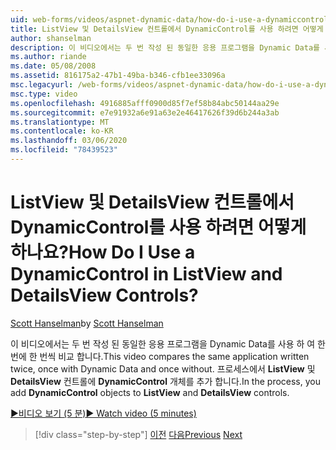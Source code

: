 ```yaml
---
uid: web-forms/videos/aspnet-dynamic-data/how-do-i-use-a-dynamiccontrol-in-listview-and-detailsview-controls
title: ListView 및 DetailsView 컨트롤에서 DynamicControl를 사용 하려면 어떻게 하나요? | Microsoft Docs
author: shanselman
description: 이 비디오에서는 두 번 작성 된 동일한 응용 프로그램을 Dynamic Data를 사용 하 여 한 번에 한 번씩 비교 합니다. 프로세스에서 ListView a ...에 DynamicControl 개체를 추가 합니다.
ms.author: riande
ms.date: 05/08/2008
ms.assetid: 816175a2-47b1-49ba-b346-cfb1ee33096a
msc.legacyurl: /web-forms/videos/aspnet-dynamic-data/how-do-i-use-a-dynamiccontrol-in-listview-and-detailsview-controls
msc.type: video
ms.openlocfilehash: 4916885afff0900d85f7ef58b84abc50144aa29e
ms.sourcegitcommit: e7e91932a6e91a63e2e46417626f39d6b244a3ab
ms.translationtype: MT
ms.contentlocale: ko-KR
ms.lasthandoff: 03/06/2020
ms.locfileid: "78439523"
---
```

# <a name="how-do-i-use-a-dynamiccontrol-in-listview-and-detailsview-controls"></a><span data-ttu-id="f7da5-105">ListView 및 DetailsView 컨트롤에서 DynamicControl를 사용 하려면 어떻게 하나요?</span><span class="sxs-lookup"><span data-stu-id="f7da5-105">How Do I Use a DynamicControl in ListView and DetailsView Controls?</span></span>

<span data-ttu-id="f7da5-106">[Scott Hanselman](https://github.com/shanselman)</span><span class="sxs-lookup"><span data-stu-id="f7da5-106">by [Scott Hanselman](https://github.com/shanselman)</span></span>

<span data-ttu-id="f7da5-107">이 비디오에서는 두 번 작성 된 동일한 응용 프로그램을 Dynamic Data를 사용 하 여 한 번에 한 번씩 비교 합니다.</span><span class="sxs-lookup"><span data-stu-id="f7da5-107">This video compares the same application written twice, once with Dynamic Data and once without.</span></span> <span data-ttu-id="f7da5-108">프로세스에서 **ListView** 및 **DetailsView** 컨트롤에 **DynamicControl** 개체를 추가 합니다.</span><span class="sxs-lookup"><span data-stu-id="f7da5-108">In the process, you add **DynamicControl** objects to **ListView** and **DetailsView** controls.</span></span>

[<span data-ttu-id="f7da5-109">&#9654;비디오 보기 (5 분)</span><span class="sxs-lookup"><span data-stu-id="f7da5-109">&#9654; Watch video (5 minutes)</span></span>](https://channel9.msdn.com/Blogs/ASP-NET-Site-Videos/how-do-i-use-a-dynamiccontrol-in-listview-and-detailsview-controls)

> [!div class="step-by-step"]
> <span data-ttu-id="f7da5-110">[이전](how-do-i-display-unknown-datatypes.md)
> [다음](getting-started-with-dynamic-data.md)</span><span class="sxs-lookup"><span data-stu-id="f7da5-110">[Previous](how-do-i-display-unknown-datatypes.md)
[Next](getting-started-with-dynamic-data.md)</span></span>
